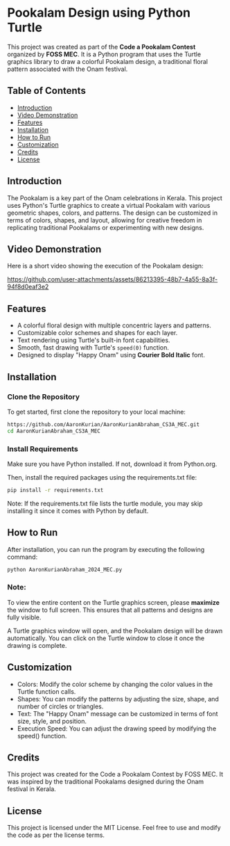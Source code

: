 # Pookalam Design using Python Turtle

This project was created as part of the **Code a Pookalam Contest** organized by **FOSS MEC**. It is a Python program that uses the Turtle graphics library to draw a colorful Pookalam design, a traditional floral pattern associated with the Onam festival.

## Table of Contents

- [Introduction](#introduction)
- [Video Demonstration](#video-demonstration)
- [Features](#features)
- [Installation](#installation)
- [How to Run](#how-to-run)
- [Customization](#customization)
- [Credits](#credits)
- [License](#license)

## Introduction

The Pookalam is a key part of the Onam celebrations in Kerala. This project uses Python's Turtle graphics to create a virtual Pookalam with various geometric shapes, colors, and patterns. The design can be customized in terms of colors, shapes, and layout, allowing for creative freedom in replicating traditional Pookalams or experimenting with new designs.

## Video Demonstration

Here is a short video showing the execution of the Pookalam design:

https://github.com/user-attachments/assets/86213395-48b7-4a55-8a3f-94f8d0eaf3e2

## Features

- A colorful floral design with multiple concentric layers and patterns.
- Customizable color schemes and shapes for each layer.
- Text rendering using Turtle's built-in font capabilities.
- Smooth, fast drawing with Turtle's `speed(0)` function.
- Designed to display "Happy Onam" using **Courier Bold Italic** font.

## Installation

### Clone the Repository

To get started, first clone the repository to your local machine:

```bash
https://github.com/AaronKurian/AaronKurianAbraham_CS3A_MEC.git
cd AaronKurianAbraham_CS3A_MEC
```
### Install Requirements
Make sure you have Python installed. If not, download it from Python.org.

Then, install the required packages using the requirements.txt file:

```bash
pip install -r requirements.txt
```
Note: If the requirements.txt file lists the turtle module, you may skip installing it since it comes with Python by default.

## How to Run
After installation, you can run the program by executing the following command:

```bash
python AaronKurianAbraham_2024_MEC.py
```
### Note:
To view the entire content on the Turtle graphics screen, please **maximize** the window to full screen. This ensures that all patterns and designs are fully visible.

A Turtle graphics window will open, and the Pookalam design will be drawn automatically. You can click on the Turtle window to close it once the drawing is complete.

## Customization
- Colors: Modify the color scheme by changing the color values in the Turtle function calls.
-  Shapes: You can modify the patterns by adjusting the size, shape, and number of circles or triangles.
-  Text: The "Happy Onam" message can be customized in terms of font size, style, and position.
-  Execution Speed: You can adjust the drawing speed by modifying the speed() function.

## Credits
This project was created for the Code a Pookalam Contest by FOSS MEC. It was inspired by the traditional Pookalams designed during the Onam festival in Kerala.

## License
This project is licensed under the MIT License. Feel free to use and modify the code as per the license terms.
